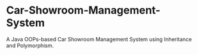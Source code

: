 # Car-Showroom-Management-System
A Java OOPs-based Car Showroom Management System using Inheritance and Polymorphism.
